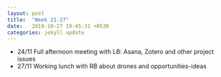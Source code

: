```yaml
---
layout: post
title:  "Week 21-27"
date:   2019-10-27 19:45:31 +0530
categories: jekyll update
---
```




* 24/11 Full afternoon meeting with LB: Asana, Zotero and other project issues
* 27/11 Working lunch with RB about drones and opportunities-ideas



